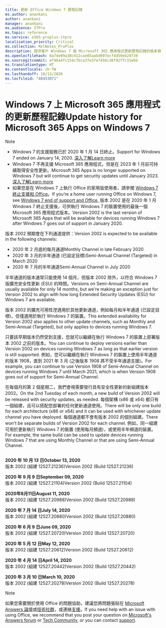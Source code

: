 ```yaml
---
title: 更新 Office Windows 7 歷程記錄
ms.author: anankani
author: anankani
manager: anankani
ms.audience: ITPro
ms.topic: reference
ms.service: o365-proplus-itpro
localization_priority: Critical
ms.collection: RelNotes_ProPlus
description: 提供客戶 Windows 7 版 Microsoft 365 應用程式更新歷程記錄的版本資訊
ms.openlocfilehash: 6a74e09a38c412cae85aabd097ecf4d59eb24f39
ms.sourcegitcommit: ef46a4fc154c7bca37e37a7456c36f92ffc15ebb
ms.translationtype: HT
ms.contentlocale: zh-TW
ms.lasthandoff: 10/13/2020
ms.locfileid: "48453071"
---
```

# <a name="update-history-for-microsoft-365-apps-on-windows-7"></a><span data-ttu-id="82346-103">Windows 7 上 Microsoft 365 應用程式的更新歷程記錄</span><span class="sxs-lookup"><span data-stu-id="82346-103">Update history for Microsoft 365 Apps on Windows 7</span></span> 

 > [!NOTE]
>
>- <span data-ttu-id="82346-104">Windows 7 的支援服務已於 2020 年 1 月 14 日終止。</span><span class="sxs-lookup"><span data-stu-id="82346-104">Support for Windows 7 ended on January 14, 2020.</span></span> [<span data-ttu-id="82346-105">深入了解</span><span class="sxs-lookup"><span data-stu-id="82346-105">Learn more</span></span>](https://www.microsoft.com/microsoft-365/windows/end-of-windows-7-support?rtc=1)
>- <span data-ttu-id="82346-106">Windows 7 不再支援 Microsoft 365 應用程式，但是在 2023 年 1 月前可持續取得安全性更新。</span><span class="sxs-lookup"><span data-stu-id="82346-106">Microsoft 365 Apps is no longer supported on Windows 7 but will continue to get security updates until January 2023.</span></span> [<span data-ttu-id="82346-107">深入了解</span><span class="sxs-lookup"><span data-stu-id="82346-107">Learn more</span></span>](https://docs.microsoft.com/DeployOffice/windows-7-support)
>- <span data-ttu-id="82346-108">如果您是在 Windows 7 上執行 Office 的家用版使用者，請參閱 [Windows 7 終止支援和 Office](https://support.office.com/en-us/article/windows-7-end-of-support-and-office-78f20fab-b57b-44d7-8368-06a8493f3cb9?ui=en-US&rs=en-US&ad=US)。</span><span class="sxs-lookup"><span data-stu-id="82346-108">If you’re a home user running Office on Windows 7, see [Windows 7 end of support and Office.](https://support.office.com/en-us/article/windows-7-end-of-support-and-office-78f20fab-b57b-44d7-8368-06a8493f3cb9?ui=en-US&rs=en-US&ad=US)</span></span>
<span data-ttu-id="82346-109">版本 2002 是在 2020 年 1 月 Windows 7 終止支援後，可供執行 Windows 7 的裝置使用的最後一個 Microsoft 365 應用程式版本。</span><span class="sxs-lookup"><span data-stu-id="82346-109">Version 2002 is the last version of Microsoft 365 Apps that will be available for devices running Windows 7 after Windows 7 goes out of support in January 2020.</span></span>  

<span data-ttu-id="82346-110">版本 2002 預期會在下列通道提供：</span><span class="sxs-lookup"><span data-stu-id="82346-110">Version 2002 is expected to be available in the following channels:</span></span>
- <span data-ttu-id="82346-111">2020 年 2 月底的每月通道</span><span class="sxs-lookup"><span data-stu-id="82346-111">Monthly Channel in late February 2020</span></span>
- <span data-ttu-id="82346-112">2020 年 3 月的半年通道 (已設定目標)</span><span class="sxs-lookup"><span data-stu-id="82346-112">Semi-Annual Channel (Targeted) in March 2020</span></span>
- <span data-ttu-id="82346-113">2020 年 7 月的半年通道</span><span class="sxs-lookup"><span data-stu-id="82346-113">Semi-Annual Channel in July 2020</span></span>

<span data-ttu-id="82346-114">半年通道的版本通常只能使用 14 個月，但版本 2002 除外，以符合 Windows 7 版擴充安全性更新 (ESU) 的時間。</span><span class="sxs-lookup"><span data-stu-id="82346-114">Versions on Semi-Annual Channel are usually available for only 14 months, but we're making an exception just for Version 2002 to align with how long Extended Security Updates (ESU) for Windows 7 are available.</span></span>

<span data-ttu-id="82346-115">版本 2002 的擴充可用性漜適用於其他更新通道，例如每月和半年通道 (已設定目標)，但僅適用於執行 Windows 7 的裝置。</span><span class="sxs-lookup"><span data-stu-id="82346-115">This extended availability for Version 2002 also applies to other update channels, such as Monthly and Semi-Annual (Targeted), but only applies to devices running Windows 7.</span></span>

<span data-ttu-id="82346-116">只要該早期版本仍然受到支援，您就可以繼續在執行 Windows 7 的裝置上部署版本 2002 之前的版本。</span><span class="sxs-lookup"><span data-stu-id="82346-116">You can continue to deploy versions earlier than Version 2002 on devices running Windows 7 as long as that earlier version is still supported.</span></span> <span data-ttu-id="82346-117">例如，您可以繼續在執行 Windows 7 的裝置上使用半年通道的版本 1908，直到 2021 年 3 月 (之後版本 1908 將不受半年通道支援)。</span><span class="sxs-lookup"><span data-stu-id="82346-117">For example, you can continue to use Version 1908 of Semi-Annual Channel on devices running Windows 7 until March 2021, which is when Version 1908 goes out of support for Semi-Annual Channel.</span></span>

<span data-ttu-id="82346-118">在每個月的第 2 個星期二，我們會視需要發行具有安全性更新的新組建版本 2002。</span><span class="sxs-lookup"><span data-stu-id="82346-118">On the 2nd Tuesday of each month, a new build of Version 2002 will be released with security updates, as needed.</span></span> <span data-ttu-id="82346-119">每個架構 (x86 或 x64) 都只有一個組建，且可以搭配您部署的任何更新通道使用。</span><span class="sxs-lookup"><span data-stu-id="82346-119">There will be only one build for each architecture (x86 or x64) and it can be used with whichever update channel you have deployed.</span></span> <span data-ttu-id="82346-120">每個通道都不會有版本 2002 的個別組建。</span><span class="sxs-lookup"><span data-stu-id="82346-120">There won't be separate builds of Version 2002 for each channel.</span></span> <span data-ttu-id="82346-121">例如，同一組建可用於更新執行 Windows 7 的裝置 (使用每月頻道)，或使用半年頻道的裝置。</span><span class="sxs-lookup"><span data-stu-id="82346-121">For example, the same build can be used to update devices running Windows 7 that are using Monthly Channel or that are using Semi-Annual Channel.</span></span>

##

[//]: # (DO NOT REMOVE)

<span data-ttu-id="82346-123">**2020 年 10 月 13 日**</span><span class="sxs-lookup"><span data-stu-id="82346-123">**October 13, 2020**</span></span><br/>
<span data-ttu-id="82346-124">版本 2002 (組建 12527.21236)</span><span class="sxs-lookup"><span data-stu-id="82346-124">Version 2002 (Build 12527.21236)</span></span><br/>

<span data-ttu-id="82346-125">**2020 年 9 月 9 日**</span><span class="sxs-lookup"><span data-stu-id="82346-125">**September 09, 2020**</span></span><br/>
<span data-ttu-id="82346-126">版本 2002 (組建 12527.21104)</span><span class="sxs-lookup"><span data-stu-id="82346-126">Version 2002 (Build 12527.21104)</span></span><br/>

<span data-ttu-id="82346-127">**2020年8月11日**</span><span class="sxs-lookup"><span data-stu-id="82346-127">**August 11, 2020**</span></span><br/>
<span data-ttu-id="82346-128">版本 2002 (組建 12527.20988)</span><span class="sxs-lookup"><span data-stu-id="82346-128">Version 2002 (Build 12527.20988)</span></span><br/>

<span data-ttu-id="82346-129">**2020 年 7 月 14 日**</span><span class="sxs-lookup"><span data-stu-id="82346-129">**July 14, 2020**</span></span><br/>
<span data-ttu-id="82346-130">版本 2002 (組建 12527.20880)</span><span class="sxs-lookup"><span data-stu-id="82346-130">Version 2002 (Build 12527.20880)</span></span><br/>

<span data-ttu-id="82346-131">**2020 年 6 月 9 日**</span><span class="sxs-lookup"><span data-stu-id="82346-131">**June 09, 2020**</span></span><br/>
<span data-ttu-id="82346-132">版本 2002 (組建 12527.20720)</span><span class="sxs-lookup"><span data-stu-id="82346-132">Version 2002 (Build 12527.20720)</span></span><br/>

<span data-ttu-id="82346-133">**2020 年 5 月 12 日**</span><span class="sxs-lookup"><span data-stu-id="82346-133">**May 12, 2020**</span></span><br/>
<span data-ttu-id="82346-134">版本 2002 (組建 12527.20612)</span><span class="sxs-lookup"><span data-stu-id="82346-134">Version 2002 (Build 12527.20612)</span></span><br/>

<span data-ttu-id="82346-135">**2020 年 4 月 14 日**</span><span class="sxs-lookup"><span data-stu-id="82346-135">**April 14, 2020**</span></span><br/>
<span data-ttu-id="82346-136">版本 2002 (組建 12527.20442)</span><span class="sxs-lookup"><span data-stu-id="82346-136">Version 2002 (Build 12527.20442)</span></span><br/>

<span data-ttu-id="82346-137">**2020 年 3 月 10 日**</span><span class="sxs-lookup"><span data-stu-id="82346-137">**March 10, 2020**</span></span><br/>
<span data-ttu-id="82346-138">版本 2002 (組建 12527.20278)</span><span class="sxs-lookup"><span data-stu-id="82346-138">Version 2002 (Build 12527.20278)</span></span><br/>




> [!NOTE]
> <span data-ttu-id="82346-139">如果您需要關於使用 Office 的問題協助，建議您將問題張貼在 [Microsoft Answers 論壇](https://answers.microsoft.com/)或[技術社群](https://techcommunity.microsoft.com/)，或連絡[支援](https://support.microsoft.com/contactus)。</span><span class="sxs-lookup"><span data-stu-id="82346-139">If you need help with an issue with using Office, we recommend that you post your question on [Microsoft's Answers forum](https://answers.microsoft.com/) or [Tech Community](https://techcommunity.microsoft.com/), or you can contact [support](https://support.microsoft.com/contactus).</span></span>
